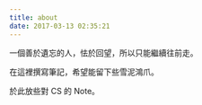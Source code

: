 ```yaml
---
title: about
date: 2017-03-13 02:35:21
---
```


一個善於遺忘的人，怯於回望，所以只能繼續往前走。

在這裡撰寫筆記，希望能留下些雪泥鴻爪。

於此放些對 CS 的 Note。
